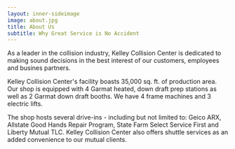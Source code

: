 ```yaml
---
layout: inner-sideimage
image: about.jpg
title: About Us
subtitle: Why Great Service is No Accident
---
```


As a leader in the collision industry, Kelley Collision Center is dedicated to making sound decisions in the best interest of our customers, employees and busines partners.

Kelley Collision Center's facility boasts 35,000 sq. ft. of production area.  Our shop is equipped with 4 Garmat heated, down draft prep stations as well as 2 Garmat down draft booths.  We have 4 frame machines and 3 electric lifts.

The shop hosts several drive-ins - including but not limited to: Geico ARX, Allstate Good Hands Repair Program, State Farm Select Service First and Liberty Mutual TLC.  Kelley Collision Center also offers shuttle services as an added convenience to our mutual clients.